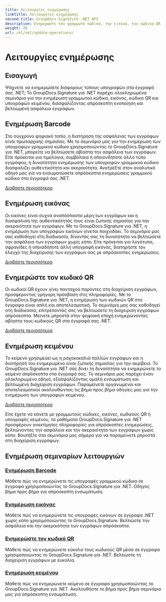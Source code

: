 ```yaml
---
title: Λειτουργίες ενημέρωσης
linktitle: Λειτουργίες ενημέρωσης
second_title: GroupDocs.Signature .NET API
description: Ενημερώστε τον γραμμωτό κώδικα, την εικόνα, τον κώδικα QR και τις υπογραφές κειμένου σε έγγραφα .NET με το GroupDocs.Signature για εκπαιδευτικά προγράμματα .NET. Βελτιώστε την ασφάλεια και τη διαχείριση των εγγράφων.
weight: 26
url: /el/net/update-operations/
---
```


# Λειτουργίες ενημέρωσης

## Εισαγωγή

Ψάχνετε να ενημερώσετε διάφορους τύπους υπογραφών στα έγγραφά σας .NET; Το GroupDocs.Signature για .NET παρέχει ολοκληρωμένα σεμινάρια για την ενημέρωση γραμμωτού κώδικα, εικόνας, κώδικα QR και υπογραφών κειμένου, διασφαλίζοντας απρόσκοπτη ενοποίηση και βελτιωμένη ασφάλεια εγγράφων.

## Ενημέρωση Barcode
Στο σύγχρονο ψηφιακό τοπίο, η διατήρηση της ασφάλειας των εγγράφων είναι πρωταρχικής σημασίας. Με το σεμινάριο μας για την ενημέρωση των υπογραφών γραμμικού κώδικα χρησιμοποιώντας το GroupDocs.Signature για .NET, μπορείτε να βελτιώσετε αβίαστα την ασφάλεια των εγγράφων. Είτε πρόκειται για τιμολόγια, συμβόλαια ή οποιονδήποτε άλλο τύπο εγγράφου, η δυνατότητα ενημέρωσης των υπογραφών γραμμικού κώδικα διασφαλίζει αυθεντικότητα και ακεραιότητα. Ανατρέξτε στον αναλυτικό οδηγό μας για να ενσωματώσετε απρόσκοπτα ενημερώσεις γραμμικού κώδικα στα έγγραφά σας .NET.

[Διαβάστε περισσότερα](./update-barcode/)

## Ενημέρωση εικόνας
Οι εικόνες είναι συχνά αναπόσπαστα μέρη των εγγράφων και η διασφάλιση της αυθεντικότητάς τους είναι ζωτικής σημασίας για την ακεραιότητα των εγγράφων. Με το GroupDocs.Signature για .NET, η ενημέρωση των υπογραφών εικόνων γίνεται παιχνιδάκι. Το σεμινάριο μας σας καθοδηγεί στη διαδικασία, δίνοντάς σας τη δυνατότητα να βελτιώσετε την ασφάλεια των εγγράφων χωρίς κόπο. Είτε πρόκειται για λογότυπα, σφραγίδες ή οποιαδήποτε άλλη υπογραφή εικόνας, διατηρήστε τον έλεγχο της διαχείρισης των εγγράφων σας με απρόσκοπτες ενημερώσεις.

[Διαβάστε περισσότερα](./update-image/)

## Ενημερώστε τον κωδικό QR
Οι κωδικοί QR έχουν γίνει πανταχού παρόντες στη διαχείριση εγγράφων, προσφέροντας γρήγορη πρόσβαση στις πληροφορίες. Με το GroupDocs.Signature για .NET, η ενημέρωση των κωδικών QR στα έγγραφα είναι απλή και αποτελεσματική. Το σεμινάριο μας σας καθοδηγεί στη διαδικασία, επιτρέποντάς σας να βελτιώσετε τη διαχείριση εγγράφων απρόσκοπτα. Μείνετε μπροστά στην ψηφιακή εποχή ενημερώνοντας αβίαστα τους κωδικούς QR στα έγγραφά σας .NET.

[Διαβάστε περισσότερα](./update-qr-code/)

## Ενημέρωση κειμένου
Το κείμενο χρησιμεύει ως η ραχοκοκαλιά πολλών εγγράφων και η διατήρησή του ενημερωμένο είναι ζωτικής σημασίας για την ακρίβεια. Το GroupDocs.Signature για .NET σάς δίνει τη δυνατότητα να ενημερώνετε το κείμενο απρόσκοπτα στα έγγραφά σας. Το σεμινάριο μας παρέχει έναν ολοκληρωμένο οδηγό, εξασφαλίζοντας ομαλή ενσωμάτωση και βελτιωμένη διαχείριση εγγράφων. Παραμείνετε οργανωμένοι και αποτελεσματικοί ακολουθώντας τις βήμα προς βήμα οδηγίες μας για την ενημέρωση των υπογραφών κειμένου.

[Διαβάστε περισσότερα](./update-text/)

Είτε έχετε να κάνετε με γραμμωτούς κώδικες, εικόνες, κωδικούς QR ή υπογραφές κειμένου, τα μαθήματα GroupDocs.Signature για .NET προσφέρουν ανεκτίμητες πληροφορίες για απρόσκοπτες ενημερώσεις, βελτιώνοντας την ασφάλεια και την ακεραιότητα των εγγράφων χωρίς κόπο. Βουτήξτε στα σεμινάρια μας σήμερα για να παραμείνετε μπροστά στη διαχείριση εγγράφων.
## Ενημέρωση σεμιναρίων λειτουργιών
### [Ενημέρωση Barcode](./update-barcode/)
Μάθετε πώς να ενημερώνετε τις υπογραφές γραμμικού κώδικα σε έγγραφα χρησιμοποιώντας το GroupDocs.Signature για .NET. Οδηγός βήμα προς βήμα για απρόσκοπτη ενσωμάτωση.
### [Ενημέρωση εικόνας](./update-image/)
Μάθετε πώς να ενημερώνετε τις υπογραφές εικόνων σε έγγραφα .NET χωρίς κόπο χρησιμοποιώντας το GroupDocs.Signature. Βελτιώστε την ασφάλεια και την ακεραιότητα των εγγράφων απρόσκοπτα.
### [Ενημερώστε τον κωδικό QR](./update-qr-code/)
Μάθετε πώς να ενημερώνετε εύκολα τους κωδικούς QR μέσα σε έγγραφα χρησιμοποιώντας το GroupDocs.Signature για .NET. Βελτιώστε τη διαχείριση εγγράφων με ευκολία.
### [Ενημέρωση κειμένου](./update-text/)
Μάθετε πώς να ενημερώνετε κείμενο σε έγγραφα χρησιμοποιώντας το GroupDocs.Signature για .NET. Ακολουθήστε το βήμα προς βήμα σεμινάριο μας για απρόσκοπτη ενσωμάτωση.